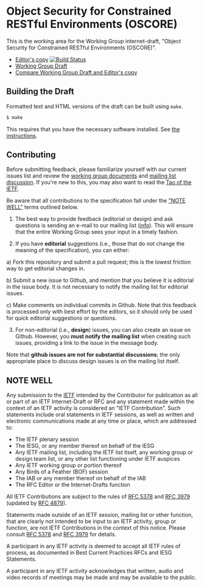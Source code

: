 # Object Security for Constrained RESTful Environments (OSCORE)

This is the working area for the Working Group internet-draft, "Object Security for Constrained RESTful Environments (OSCORE)".

* [Editor's copy](https://core-wg.github.io/oscoap/) [![Build Status](https://travis-ci.org/core-wg/oscoap.svg?branch=master)](https://travis-ci.org/core-wg/oscoap)
* [Working Group Draft](https://tools.ietf.org/html/draft-ietf-core-object-security)
* [Compare Working Group Draft and Editor's copy](https://tools.ietf.org/rfcdiff?url1=draft-ietf-core-object-security.txt&url2=https://raw.githubusercontent.com/core-wg/oscoap/gh-pages/draft-ietf-core-object-security.txt)


## Building the Draft

Formatted text and HTML versions of the draft can be built using `make`.

```sh
$ make
```

This requires that you have the necessary software installed.  See [the
instructions](https://github.com/martinthomson/i-d-template/blob/master/doc/SETUP.md).


## Contributing

Before submitting feedback, please familiarize yourself with our current issues
list and review the [working group
documents](https://datatracker.ietf.org/wg/core/documents/) and [mailing
list discussion](https://mailarchive.ietf.org/arch/browse/core/). If you're
new to this, you may also want to read the [Tao of the
IETF](https://www.ietf.org/tao.html).

Be aware that all contributions to the specification fall under the ["NOTE
WELL"](#note-well) terms outlined below.

1. The best way to provide feedback (editorial or design) and ask questions is
sending an e-mail to our mailing list
([info](https://www.ietf.org/mailman/listinfo/core)). This will ensure that
the entire Working Group sees your input in a timely fashion.

2. If you have **editorial** suggestions (i.e., those that do not change the
meaning of the specification), you can either:

  a) Fork this repository and submit a pull request; this is the lowest
  friction way to get editorial changes in.

  b) Submit a new issue to Github, and mention that you believe it is editorial
  in the issue body. It is not necessary to notify the mailing list for
  editorial issues.

  c) Make comments on individual commits in Github. Note that this feedback is
  processed only with best effort by the editors, so it should only be used for
  quick editorial suggestions or questions.

3. For non-editorial (i.e., **design**) issues, you can also create an issue on
Github. However, you **must notify the mailing list** when creating such issues,
providing a link to the issue in the message body.

  Note that **github issues are not for substantial discussions**; the only
  appropriate place to discuss design issues is on the mailing list itself.


## NOTE WELL

Any submission to the [IETF](https://www.ietf.org/) intended by the Contributor
for publication as all or part of an IETF Internet-Draft or RFC and any
statement made within the context of an IETF activity is considered an "IETF
Contribution". Such statements include oral statements in IETF sessions, as well
as written and electronic communications made at any time or place, which are
addressed to:

 * The IETF plenary session
 * The IESG, or any member thereof on behalf of the IESG
 * Any IETF mailing list, including the IETF list itself, any working group or
   design team list, or any other list functioning under IETF auspices
 * Any IETF working group or portion thereof
 * Any Birds of a Feather (BOF) session
 * The IAB or any member thereof on behalf of the IAB
 * The RFC Editor or the Internet-Drafts function

All IETF Contributions are subject to the rules of [RFC
5378](https://tools.ietf.org/html/rfc5378) and [RFC
3979](https://tools.ietf.org/html/rfc3979) (updated by [RFC
4879](https://tools.ietf.org/html/rfc4879)).

Statements made outside of an IETF session, mailing list or other function, that
are clearly not intended to be input to an IETF activity, group or function, are
not IETF Contributions in the context of this notice.  Please consult [RFC
5378](https://tools.ietf.org/html/rfc5378) and [RFC
3979](https://tools.ietf.org/html/rfc3979) for details.

A participant in any IETF activity is deemed to accept all IETF rules of
process, as documented in Best Current Practices RFCs and IESG Statements.

A participant in any IETF activity acknowledges that written, audio and video
records of meetings may be made and may be available to the public.
